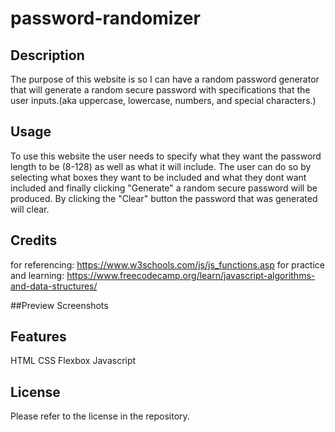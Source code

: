 # password-randomizer

## Description

The purpose of this website is so I can have a random password generator that will generate a random secure password with specifications that the user inputs.(aka uppercase, lowercase, numbers, and special characters.) 

## Usage

To use this website the user needs to specify what they want the password length to be (8-128) as well as what it will include. The user can do so by selecting what boxes they want to be included and what they dont want included and finally clicking "Generate" a random secure password will be produced. By clicking the "Clear" button the password that was generated will clear.
## Credits

for referencing: https://www.w3schools.com/js/js_functions.asp
for practice and learning: https://www.freecodecamp.org/learn/javascript-algorithms-and-data-structures/

##Preview Screenshots

## Features

HTML
CSS
Flexbox
Javascript

## License

Please refer to the license in the repository.
